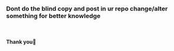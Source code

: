 <h3>Dont do the blind copy and post in ur repo change/alter something for better knowledge</h3> <br> <h4>Thank you🚶</h4>
